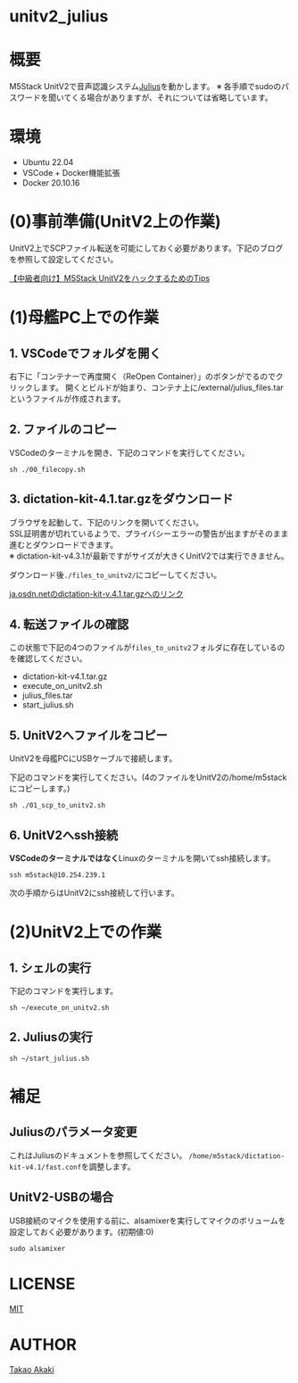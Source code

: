 # unitv2_julius


# 概要
M5Stack UnitV2で音声認識システム[Julius](https://julius.osdn.jp/)を動かします。
※ 各手順でsudoのパスワードを聞いてくる場合がありますが、それについては省略しています。

 # 環境

 - Ubuntu 22.04
 - VSCode + Docker機能拡張
 - Docker 20.10.16

# (0)事前準備(UnitV2上の作業)

UnitV2上でSCPファイル転送を可能にしておく必要があります。下記のブログを参照して設定してください。

[【中級者向け】M5Stack UnitV2をハックするためのTips](https://raspberrypi.mongonta.com/m5stack-unitv2-tips-for-hack/)

 # (1)母艦PC上での作業

 ## 1. VSCodeでフォルダを開く

 右下に「コンテナーで再度開く（ReOpen Container）」のボタンがでるのでクリックします。
開くとビルドが始まり、コンテナ上に/external/julius_files.tarというファイルが作成されます。


 ## 2. ファイルのコピー

 VSCodeのターミナルを開き、下記のコマンドを実行してください。

 ```sh ./00_filecopy.sh```

 ## 3. dictation-kit-4.1.tar.gzをダウンロード

 ブラウザを起動して、下記のリンクを開いてください。<br>
SSL証明書が切れているようで、プライバシーエラーの警告が出ますがそのまま進むとダウンロードできます。<br>
※ dictation-kit-v4.3.1が最新ですがサイズが大きくUnitV2では実行できません。

ダウンロード後```./files_to_unitv2/```にコピーしてください。

[ja.osdn.netのdictation-kit-v.4.1.tar.gzへのリンク](https://ja.osdn.net/projects/julius/downloads/51158/dictation-kit-v4.1.tar.gz/)

## 4. 転送ファイルの確認

この状態で下記の4つのファイルが```files_to_unitv2```フォルダに存在しているのを確認してください。
- dictation-kit-v4.1.tar.gz
- execute_on_unitv2.sh
- julius_files.tar
- start_julius.sh

## 5. UnitV2へファイルをコピー

UnitV2を母艦PCにUSBケーブルで接続します。

下記のコマンドを実行してください。(4のファイルをUnitV2の/home/m5stackにコピーします。)

```sh ./01_scp_to_unitv2.sh```

## 6. UnitV2へssh接続

**VSCodeのターミナルではなく**Linuxのターミナルを開いてssh接続します。

```ssh m5stack@10.254.239.1```

次の手順からはUnitV2にssh接続して行います。

# (2)UnitV2上での作業

## 1. シェルの実行

下記のコマンドを実行します。

```sh ~/execute_on_unitv2.sh```

## 2. Juliusの実行

```sh ~/start_julius.sh```

# 補足

## Juliusのパラメータ変更
これはJuliusのドキュメントを参照してください。
```/home/m5stack/dictation-kit-v4.1/fast.conf```を調整します。

## UnitV2-USBの場合
USB接続のマイクを使用する前に、alsamixerを実行してマイクのボリュームを設定しておく必要があります。(初期値:0)

```sudo alsamixer```


# LICENSE

[MIT](https://github.com/mongonta0716/unitv2_julius/blob/main/LICENSE)

# AUTHOR

[Takao Akaki](https://github.com/mongonta0716)
